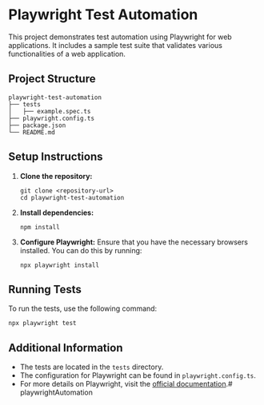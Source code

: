 # Playwright Test Automation

This project demonstrates test automation using Playwright for web applications. It includes a sample test suite that validates various functionalities of a web application.

## Project Structure

```
playwright-test-automation
├── tests
│   ├── example.spec.ts
├── playwright.config.ts
├── package.json
└── README.md
```

## Setup Instructions

1. **Clone the repository:**
   ```
   git clone <repository-url>
   cd playwright-test-automation
   ```

2. **Install dependencies:**
   ```
   npm install
   ```

3. **Configure Playwright:**
   Ensure that you have the necessary browsers installed. You can do this by running:
   ```
   npx playwright install
   ```

## Running Tests

To run the tests, use the following command:
```
npx playwright test
```

## Additional Information

- The tests are located in the `tests` directory.
- The configuration for Playwright can be found in `playwright.config.ts`.
- For more details on Playwright, visit the [official documentation](https://playwright.dev/docs/intro).# playwrightAutomation
